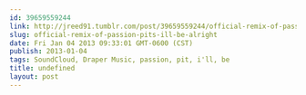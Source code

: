```yaml
---
id: 39659559244
link: http://jreed91.tumblr.com/post/39659559244/official-remix-of-passion-pits-ill-be-alright
slug: official-remix-of-passion-pits-ill-be-alright
date: Fri Jan 04 2013 09:33:01 GMT-0600 (CST)
publish: 2013-01-04
tags: SoundCloud, Draper Music, passion, pit, i'll, be
title: undefined
layout: post
---
```





